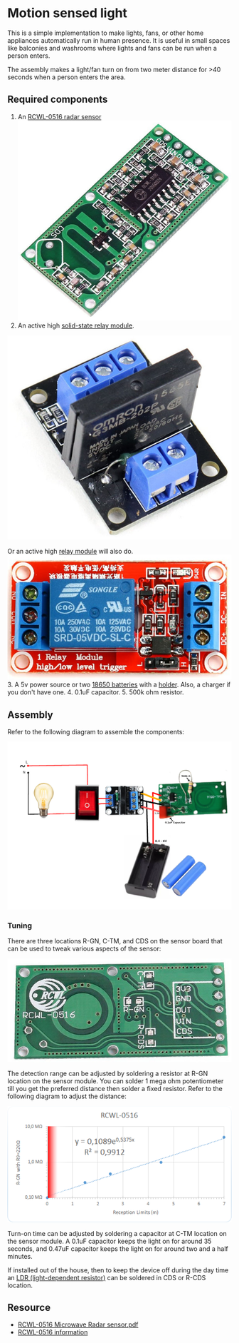 # Motion sensed light

This is a simple implementation to make lights, fans, or other home appliances automatically run in human presence. It is useful in small spaces like balconies and washrooms where lights and fans can be run when a person enters.

The assembly makes a light/fan turn on from two meter distance for >40 seconds when a person enters the area.

## Required components

1. An [RCWL-0516 radar sensor](https://www.amazon.com/HiLetgo-RCWL-0516-Microwave-Sensor-Induction/dp/B082KRTKYC)
  ![sensor](assets/RCWL-0516.jpg)
2. An active high [solid-state relay module](https://www.amazon.com/HiLetgo-Channel-Level-Solid-Module/dp/B00WSN9CJC).

  ![solid state relay](assets/solid-state_relay_side.jpg)

  Or an active high [relay module](https://www.amazon.com/dp/B00LW15A4W/) will also do.
  ![relay](assets/relay.jpg)
3. A 5v power source or two [18650 batteries](https://www.amazon.com/Yuntunele-Replacement-Battery-Rechargeable-Headlights/dp/B0CSW8525D) with a [holder](https://www.amazon.com/Battery-Storage-2x18650-Batteries-Container/dp/B09C1XFD3B). Also, a charger if you don't have one.
4. 0.1uF capacitor.
5. 500k ohm resistor.

## Assembly

Refer to the following diagram to assemble the components:

![assembly](assets/connection-diagram.png)

### Tuning

There are three locations R-GN, C-TM, and CDS on the sensor board that can be used to tweak various aspects of the sensor:

![sensor back](assets/RCWL-0516_back.jpg)

The detection range can be adjusted by soldering a resistor at R-GN location on the sensor module. You can solder 1 mega ohm potentiometer till you get the preferred distance then solder a fixed resistor. Refer to the following diagram to adjust the distance:

![range resistance graph](assets/resistance_distance.png)

Turn-on time can be adjusted by soldering a capacitor at C-TM location on the sensor module. A 0.1uF capacitor keeps the light on for around 35 seconds, and 0.47uF capacitor keeps the light on for around two and a half minutes.

If installed out of the house, then to keep the device off during the day time an [LDR (light-dependent resistor)](https://en.wikipedia.org/wiki/Photoresistor) can be soldered in CDS or R-CDS location.

## Resource

- [RCWL-0516 Microwave Radar sensor.pdf](RCWL-0516%20Microwave%20Radar%20Sensor.pdf)
- [RCWL-0516 information](https://github.com/jdesbonnet/RCWL-0516)